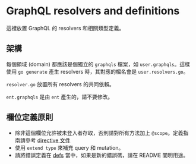 # GraphQL resolvers and definitions

這裡放置 GraphQL 的 resolvers 和相關類型定義。

## 架構

每個領域 (domain) 都應該是個獨立的 `graphqls` 檔案，如 `user.graphqls`。這樣使用 `go generate` 產生 resolvers 時，其對應的檔名會是 `user.resolvers.go`。

`resolver.go` 放置所有 resolvers 的共同依賴。

`ent.graphqls` 是由 `ent` 產生的，請不要修改。

## 欄位定義原則

- 除非這個欄位允許被未登入者存取，否則請對所有方法加上 `@scope`。定義指南請參考 [directive 文件](./directive/README.md)
- 使用 `extend type` 來補充 query 和 mutation。
- 請將錯誤定義在 [defs](./defs) 當中，如果是新的錯誤碼，請在 README 闡明用途。
